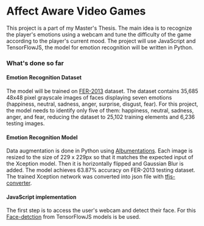 # Affect Aware Video Games

This project is a part of my Master's Thesis. The main idea is to recognize the player's emotions using a webcam and tune the difficulty of the game according to the player's current mood. The project will use JavaScript and TensorFlowJS, the model for emotion recognition will be written in Python.

### What's done so far

#### Emotion Recognition Dataset
The model will be trained on [FER-2013](https://www.kaggle.com/datasets/ananthu017/emotion-detection-fer) dataset. The dataset contains 35,685 48x48 pixel grayscale images of faces displaying seven emotions (happiness, neutral, sadness, anger, surprise, disgust, fear). For this project, the model needs to identify only five of them: happiness, neutral, sadness, anger, and fear, reducing the dataset to 25,102 training elements and 6,236 testing images.

#### Emotion Recognition Model
Data augmentation is done in Python using [Albumentations](https://github.com/albumentations-team/albumentations/activity). 
Each image is resized to the size of 229 x 229px so that it matches the expected input of the Xception model. Then it is horizontally flipped and Gaussian Blur is added.
The model achieves 63.87% accuracy on FER-2013 testing dataset. 
The trained Xception network was converted into json file with [tfjs-converter](https://github.com/tensorflow/tfjs/tree/master/tfjs-converter).

#### JavaScript implementation
The first step is to access the user's webcam and detect their face. For this [Face-detction](https://github.com/tensorflow/tfjs-models/tree/master/face-detection) from TensorFlowJS models is be used.
